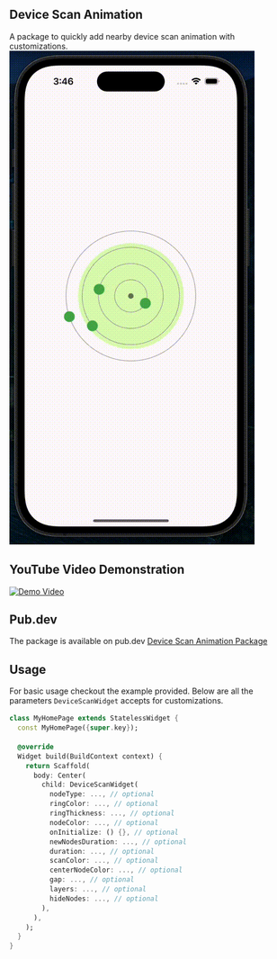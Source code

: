 ## Device Scan Animation

A package to quickly add nearby device scan animation with customizations.
![Device Scan Animation Demo](https://raw.githubusercontent.com/YashMakan/device_scan_animation/main/video/demo.gif)

## YouTube Video Demonstration

[![Demo Video](https://img.youtube.com/vi/8acLNGIMpws/0.jpg)](https://www.youtube.com/watch?v=8acLNGIMpws)


## Pub.dev

The package is available on pub.dev
[Device Scan Animation Package](https://pub.dev/packages/device_scan_animation)

## Usage

For basic usage checkout the example provided.
Below are all the parameters `DeviceScanWidget` accepts for customizations.

```dart
class MyHomePage extends StatelessWidget {
  const MyHomePage({super.key});

  @override
  Widget build(BuildContext context) {
    return Scaffold(
      body: Center(
        child: DeviceScanWidget(
          nodeType: ..., // optional
          ringColor: ..., // optional
          ringThickness: ..., // optional
          nodeColor: ..., // optional
          onInitialize: () {}, // optional
          newNodesDuration: ..., // optional
          duration: ..., // optional
          scanColor: ..., // optional
          centerNodeColor: ..., // optional
          gap: ..., // optional
          layers: ..., // optional
          hideNodes: ..., // optional
        ),
      ),
    );
  }
}

```
